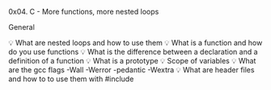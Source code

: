 0x04. C - More functions, more nested loops

General

💡 What are nested loops and how to use them
💡 What is a function and how do you use functions
💡 What is the difference between a declaration and a definition of a function
💡 What is a prototype
💡 Scope of variables
💡 What are the gcc flags -Wall -Werror -pedantic -Wextra
💡 What are header files and how to to use them with #include
